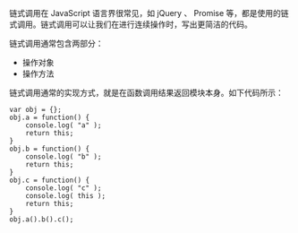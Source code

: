 链式调用在 JavaScript 语言界很常见，如 jQuery 、 Promise 等，都是使用的链式调用。链式调用可以让我们在进行连续操作时，写出更简洁的代码。

链式调用通常包含两部分：

* 操作对象
* 操作方法

链式调用通常的实现方式，就是在函数调用结果返回模块本身。如下代码所示：

```
var obj = {};
obj.a = function() {
    console.log( "a" );
    return this;
}
obj.b = function() {
    console.log( "b" );
    return this;
}
obj.c = function() {
    console.log( "c" );
    console.log( this );
    return this;
}
obj.a().b().c();

```